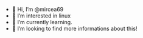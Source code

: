 - 👋 Hi, I’m @mircea69
- 👀 I’m interested in linux
- 🌱 I’m currently learning.
- 💞️ I’m looking to find more informations about this!

<!---
mircea69/mircea69 is a ✨ special ✨ repository because its `README.md` (this file) appears on your GitHub profile.
You can click the Preview link to take a look at your changes.
--->
